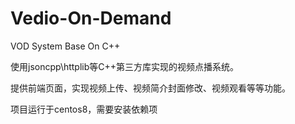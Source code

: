 # Vedio-On-Demand
VOD System Base On C++

使用jsoncpp\httplib等C++第三方库实现的视频点播系统。

提供前端页面，实现视频上传、视频简介封面修改、视频观看等等功能。

项目运行于centos8，需要安装依赖项

